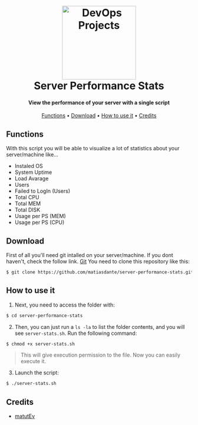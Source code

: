 <h1 align="center">
  <br>
  <a href="https://github.com/matiasdante"><img src="https://bashlogo.com/img/logo/png/full_colored_light.png" alt="DevOps Projects" width="200"></a>
  <br>
  Server Performance Stats
  <br>
</h1>

<h4 align="center">View the performance of your server with a single script</h4>

<p align="center">
  <a href="#Functions">Functions</a> •
  <a href="#Download">Download</a> •
  <a href="#How to use it">How to use it</a> •
  <a href="#Credits">Credits</a> 
</p>

## Functions
With this script you will be able to visualize a lot of statistics about your server/machine like...
- Instaled OS
- System Uptime
- Load Avarage
- Users
- Failed to LogIn (Users)
- Total CPU
- Total MEM
- Total DISK
- Usage per PS (MEM)
- Usage per PS (CPU)

## Download
First of all you'll need git intalled on your server/machine. If you dont haven't, check the follow link. [Git](https://git-scm.com) 
You need to clone this repository like this: 
```bash
$ git clone https://github.com/matiasdante/server-performance-stats.git
```
## How to use it
1. Next, you need to access the folder with:
```bash
$ cd server-performance-stats
```
2. Then, you can just run a `ls -la` to list the folder contents, and you will see `server-stats.sh`. Run the following command:
```bash
$ chmod +x server-stats.sh
```
> This will give execution permission to the file. Now you can easily execute it.
3. Launch the script:
```bash
$ ./server-stats.sh
```

## Credits

* [matutEv](https://github.com/matiasdante)
